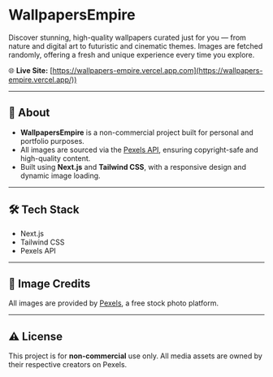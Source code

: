 # **WallpapersEmpire**

Discover stunning, high-quality wallpapers curated just for you — from nature and digital art to futuristic and cinematic themes. Images are fetched randomly, offering a fresh and unique experience every time you explore.

🌐 **Live Site:** [https://wallpapers-empire.vercel.app.com](https://wallpapers-empire.vercel.app/))

---

## 📌 About

- **WallpapersEmpire** is a non-commercial project built for personal and portfolio purposes.
- All images are sourced via the [Pexels API](https://www.pexels.com/api/), ensuring copyright-safe and high-quality content.
- Built using **Next.js** and **Tailwind CSS**, with a responsive design and dynamic image loading.

---

## 🛠 Tech Stack

- Next.js
- Tailwind CSS
- Pexels API

---

## 📸 Image Credits

All images are provided by [Pexels](https://www.pexels.com/), a free stock photo platform.

---

## ⚠️ License

This project is for **non-commercial** use only. All media assets are owned by their respective creators on Pexels.
